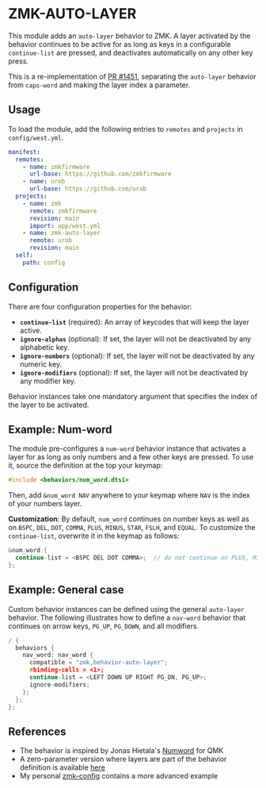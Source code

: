 # ZMK-AUTO-LAYER

This module adds an `auto-layer` behavior to ZMK. A layer activated by the behavior continues to be
active for as long as keys in a configurable `continue-list` are pressed, and deactivates
automatically on any other key press.

This is a re-implementation of [PR #1451](https://github.com/zmkfirmware/zmk/pull/1451), separating
the `auto-layer` behavior from `caps-word` and making the layer index a parameter.

## Usage

To load the module, add the following entries to `remotes` and `projects` in `config/west.yml`.

```yaml
manifest:
  remotes:
    - name: zmkfirmware
      url-base: https://github.com/zmkfirmware
    - name: urob
      url-base: https://github.com/urob
  projects:
    - name: zmk
      remote: zmkfirmware
      revision: main
      import: app/west.yml
    - name: zmk-auto-layer
      remote: urob
      revision: main
  self:
    path: config
```

## Configuration

There are four configuration properties for the behavior:

- **`continue-list`** (required): An array of keycodes that will keep the layer active.
- **`ignore-alphas`** (optional): If set, the layer will not be deactivated by any alphabetic key.
- **`ignore-numbers`** (optional): If set, the layer will not be deactivated by any numeric key.
- **`ignore-modifiers`** (optional): If set, the layer will not be deactivated by any modifier key.

Behavior instances take one mandatory argument that specifies the index of the layer to be
activated.

## Example: Num-word

The module pre-configures a `num-word` behavior instance that activates a layer for as long as only
numbers and a few other keys are pressed. To use it, source the definition at the top your keymap:

```c
#include <behaviors/num_word.dtsi>
```

Then, add `&num_word NAV` anywhere to your keymap where `NAV` is the index of your numbers layer.

**Customization**: By default, `num_word` continues on number keys as well as on `BSPC`, `DEL`,
`DOT`, `COMMA`, `PLUS`, `MINUS`, `STAR`, `FSLH`, and `EQUAL`. To customize the `continue-list`,
overwrite it in the keymap as follows:

```c
&num_word {
  continue-list = <BSPC DEL DOT COMMA>;  // do not continue on PLUS, MINUS, STAR, FSLH, EQUAL
};
```

## Example: General case

Custom behavior instances can be defined using the general `auto-layer` behavior. The following
illustrates how to define a `nav-word` behavior that continues on arrow keys, `PG_UP`, `PG_DOWN`,
and all modifiers.

```c
/ {
  behaviors {
    nav_word: nav_word {
      compatible = "zmk,behavior-auto-layer";
      #binding-cells = <1>;
      continue-list = <LEFT DOWN UP RIGHT PG_DN, PG_UP>;
      ignore-modifiers;
    };
  };
};
```

## References

- The behavior is inspired by Jonas Hietala's
  [Numword](https://www.jonashietala.se/blog/2021/06/03/the-t-34-keyboard-layout/#where-are-the-digits)
  for QMK
- A zero-parameter version where layers are part of the behavior definition
  is available [here](https://github.com/urob/zmk-auto-layer/tree/zero-param)
- My personal [zmk-config](https://github.com/urob/zmk-config) contains a more advanced example
